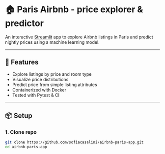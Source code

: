 # 🏠 Paris Airbnb - price explorer & predictor

An interactive [Streamlit](https://streamlit.io/) app to explore Airbnb listings in Paris and predict nightly prices using a machine learning model.

---

## 🚀 Features
- Explore listings by price and room type
- Visualize price distributions
- Predict price from simple listing attributes
- Containerized with Docker
- Tested with Pytest & CI

---

## 📦 Setup

### 1. Clone repo
```bash
git clone https://github.com/sofiacasalini/airbnb-paris-app.git
cd airbnb-paris-app
